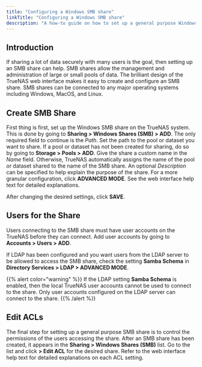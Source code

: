 ```yaml
---
title: "Configuring a Windows SMB share"
linkTitle: "Configuring a Windows SMB share"
description: "A how-to guide on how to set up a general purpose Windows SMB share for TrueNAS"
---
```


## Introduction

If sharing a lot of data securely with many users is the goal, then setting up
an SMB share can help. SMB shares allow the management and administration
of large or small pools of data. The brilliant design of the TrueNAS web
interface makes it easy to create and configure an SMB share. SMB shares can be
connected to any major operating systems including Windows, MacOS, and Linux.

## Create SMB Share

First thing is first, set up the Windows SMB share on the TrueNAS system. This
is done by going to **Sharing > Windows Shares (SMB) > ADD**. The only required
field to continue is the *Path*. Set the path to the pool or dataset you want
to share. If a pool or dataset has not been created for sharing, do so by going
to **Storage > Pools > ADD**. Give the share a custom name in the *Name* field.
Otherwise, TrueNAS automatically assigns the name of the pool or dataset shared
to the name of the SMB share. An optional *Description* can be specified
to help explain the purpose of the share. For a more granular configuration,
click **ADVANCED MODE**. See the web interface help text for detailed
explanations.

After changing the desired settings, click **SAVE**.

## Users for the Share

Users connecting to the SMB share must have user accounts on the TrueNAS before
they can connect. Add user accounts by going to **Accounts > Users > ADD**.

If LDAP has been configured and you want users from the LDAP server to be
allowed to access the SMB share, check the setting **Samba Schema** in
**Directory Services > LDAP > ADVANCED MODE**.

{{% alert color="warning" %}}
If the LDAP setting **Samba Schema** is enabled, then the local TrueNAS user
accounts cannot be used to connect to the share. Only user accounts configured
on the LDAP server can connect to the share.
{{% /alert %}}

## Edit ACLs

The final step for setting up a general purpose SMB share is to control the
permissions of the users accessing the share. After an SMB share has been
created, it appears in the **Sharing > Windows Shares (SMB)** list. Go to the
list and click
**<i class="fa fa-ellipsis-v" aria-hidden="true"></i> > Edit ACL** for the
desired share. Refer to the web interface help text for detailed explanations
on each ACL setting.